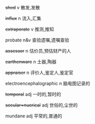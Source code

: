 ~~shed~~		v		散发,发散

~~influx~~		n		流入,汇集

~~extraporate~~		v		推测,推知

probate		n&v		查验遗嘱,遗嘱查验

~~assessor~~		n		估价员,预估财产的人

~~earthenware~~		n		土器,陶器

~~appraiser~~		n		评价人,鉴定人,鉴定官

electroencephalographic		n		脑电图记录的

~~temporal~~		adj		一时的,暂时的

~~secular=nuerical~~		adj		世俗的,尘世的

mundane		adj		平常的,普通的



